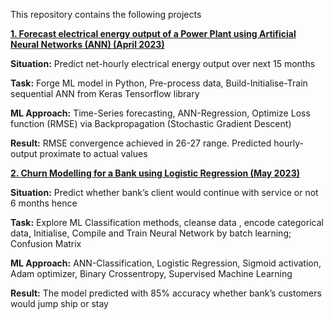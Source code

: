 This repository contains the following projects

[**1. Forecast electrical energy output of a Power Plant using Artificial Neural Networks (ANN)	(April 2023)**](https://github.com/ShashwatSinghRajput/DeepLearning/blob/main/ANN/Regression/ANN_for_Regression.ipynb)

  **Situation:** 
      Predict net-hourly electrical energy output over next 15 months 
  
  **Task:** 
  Forge ML model in Python, Pre-process data, Build-Initialise-Train sequential ANN from Keras Tensorflow library
  
  **ML Approach:**
  Time-Series forecasting, ANN-Regression, Optimize Loss function (RMSE) via Backpropagation (Stochastic Gradient Descent)
  
  **Result:**
  RMSE convergence achieved in 26-27 range. Predicted hourly-output proximate to actual values


[**2. Churn Modelling for a Bank using Logistic Regression	(May 2023)**](https://github.com/ShashwatSinghRajput/DeepLearning/blob/main/ANN/Classification/ANN_for_Classification.ipynb)


 **Situation:**
     Predict whether bank’s client would continue with service or not 6 months hence

 **Task:**
    Explore ML Classification methods, cleanse data , encode categorical data, Initialise, Compile and Train Neural Network by batch learning; Confusion Matrix

**ML Approach:**
ANN-Classification, Logistic Regression, Sigmoid activation, Adam optimizer, Binary Crossentropy, Supervised Machine Learning

**Result:**
The model predicted with 85% accuracy whether bank’s customers would jump ship or stay
